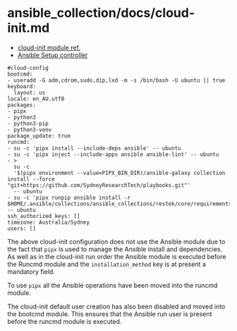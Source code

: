 # ansible_collection/docs/cloud-init.md

* [cloud-init module ref.](https://cloudinit.readthedocs.io/en/latest/reference/modules.html)
* [Ansible Setup controller](https://cloudinit.readthedocs.io/en/latest/reference/modules.html#ansible)

```cloud-config
#cloud-config
bootcmd:
- useradd -G adm,cdrom,sudo,dip,lxd -m -s /bin/bash -U ubuntu || true
keyboard:
  layout: us
locale: en_AU.utf8
packages:
- pipx
- python3
- python3-pip
- python3-venv
package_update: true
runcmd:
- su -c 'pipx install --include-deps ansible' -- ubuntu
- su -c 'pipx inject --include-apps ansible ansible-lint' -- ubuntu
- >
  su -c
  '$(pipx environment --value=PIPX_BIN_DIR)/ansible-galaxy collection install --force "git+https://github.com/SydneyResearchTech/playbooks.git"'
  -- ubuntu
- su -c 'pipx runpip ansible install -r $HOME/.ansible/collections/ansible_collections/restek/core/requirements.txt' -- ubuntu
ssh_authorized_keys: []
timezone: Australia/Sydney
users: []
```

The above cloud-init configuration does not use the Ansible module due to the fact that `pipx` is used to
manage the Ansible install and dependencies. As well as in the cloud-init run order the Ansible module is executed before the
Runcmd module and the `installation_method` key is at present a mandatory field.

To use `pipx` all the Ansible operations have been moved into the runcmd module.

The cloud-init default user creation has also been disabled and moved into the bootcmd module. This ensures that the Ansible
run user is present before the runcmd module is executed.
